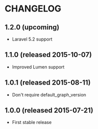 # CHANGELOG

## 1.2.0 (upcoming)

- Laravel 5.2 support

## 1.1.0 (released 2015-10-07)

- Improved Lumen support

## 1.0.1 (released 2015-08-11)

- Don't require default_graph_version

## 1.0.0 (released 2015-07-21)

- First stable release
